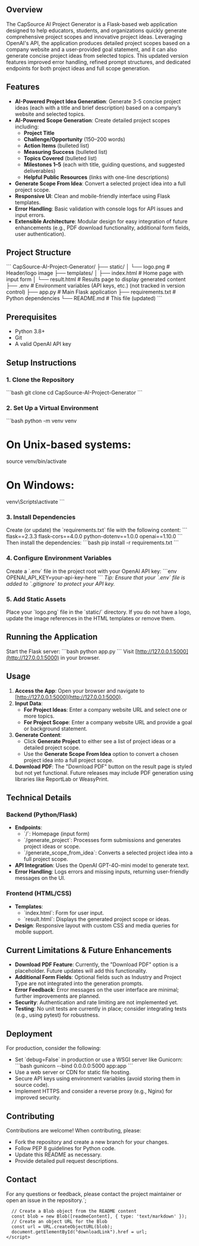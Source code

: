 ## Overview
The CapSource AI Project Generator is a Flask-based web application designed to help educators, students, and organizations quickly generate comprehensive project scopes and innovative project ideas. Leveraging OpenAI's API, the application produces detailed project scopes based on a company website and a user-provided goal statement, and it can also generate concise project ideas from selected topics. This updated version features improved error handling, refined prompt structures, and dedicated endpoints for both project ideas and full scope generation.

## Features
- **AI-Powered Project Idea Generation**: Generate 3-5 concise project ideas (each with a title and brief description) based on a company’s website and selected topics.
- **AI-Powered Scope Generation**: Create detailed project scopes including:
  - **Project Title**
  - **Challenge/Opportunity** (150–200 words)
  - **Action Items** (bulleted list)
  - **Measuring Success** (bulleted list)
  - **Topics Covered** (bulleted list)
  - **Milestones 1–5** (each with title, guiding questions, and suggested deliverables)
  - **Helpful Public Resources** (links with one-line descriptions)
- **Generate Scope From Idea**: Convert a selected project idea into a full project scope.
- **Responsive UI**: Clean and mobile-friendly interface using Flask templates.
- **Error Handling**: Basic validation with console logs for API issues and input errors.
- **Extensible Architecture**: Modular design for easy integration of future enhancements (e.g., PDF download functionality, additional form fields, user authentication).

## Project Structure
\`\`\`
CapSource-AI-Project-Generator/
├── static/
│   └── logo.png             # Header/logo image
├── templates/
│   ├── index.html           # Home page with input form
│   └── result.html          # Results page to display generated content
├── .env                     # Environment variables (API keys, etc.) (not tracked in version control)
├── app.py                   # Main Flask application
├── requirements.txt         # Python dependencies
└── README.md                # This file (updated)
\`\`\`

## Prerequisites
- Python 3.8+
- Git
- A valid OpenAI API key

## Setup Instructions

### 1. Clone the Repository
\`\`\`bash
git clone <repository-url>
cd CapSource-AI-Project-Generator
\`\`\`

### 2. Set Up a Virtual Environment
\`\`\`bash
python -m venv venv
# On Unix-based systems:
source venv/bin/activate
# On Windows:
venv\Scripts\activate
\`\`\`

### 3. Install Dependencies
Create (or update) the \`requirements.txt\` file with the following content:
\`\`\`
flask==2.3.3
flask-cors==4.0.0
python-dotenv==1.0.0
openai==1.10.0
\`\`\`
Then install the dependencies:
\`\`\`bash
pip install -r requirements.txt
\`\`\`

### 4. Configure Environment Variables
Create a \`.env\` file in the project root with your OpenAI API key:
\`\`\`env
OPENAI_API_KEY=your-api-key-here
\`\`\`
*Tip: Ensure that your \`.env\` file is added to \`.gitignore\` to protect your API key.*

### 5. Add Static Assets
Place your \`logo.png\` file in the \`static/\` directory. If you do not have a logo, update the image references in the HTML templates or remove them.

## Running the Application
Start the Flask server:
\`\`\`bash
python app.py
\`\`\`
Visit [http://127.0.0.1:5000](http://127.0.0.1:5000) in your browser.

## Usage
1. **Access the App**: Open your browser and navigate to [http://127.0.0.1:5000](http://127.0.0.1:5000).
2. **Input Data**:
   - **For Project Ideas**: Enter a company website URL and select one or more topics.
   - **For Project Scope**: Enter a company website URL and provide a goal or background statement.
3. **Generate Content**:
   - Click **Generate Project** to either see a list of project ideas or a detailed project scope.
   - Use the **Generate Scope From Idea** option to convert a chosen project idea into a full project scope.
4. **Download PDF**: The "Download PDF" button on the result page is styled but not yet functional. Future releases may include PDF generation using libraries like ReportLab or WeasyPrint.

## Technical Details

### Backend (Python/Flask)
- **Endpoints**:
  - \`/\`: Homepage (input form)
  - \`/generate_project\`: Processes form submissions and generates project ideas or scope.
  - \`/generate_scope_from_idea\`: Converts a selected project idea into a full project scope.
- **API Integration**: Uses the OpenAI GPT-4O-mini model to generate text.
- **Error Handling**: Logs errors and missing inputs, returning user-friendly messages on the UI.

### Frontend (HTML/CSS)
- **Templates**:
  - \`index.html\`: Form for user input.
  - \`result.html\`: Displays the generated project scope or ideas.
- **Design**: Responsive layout with custom CSS and media queries for mobile support.

## Current Limitations & Future Enhancements
- **Download PDF Feature**: Currently, the "Download PDF" option is a placeholder. Future updates will add this functionality.
- **Additional Form Fields**: Optional fields such as Industry and Project Type are not integrated into the generation prompts.
- **Error Feedback**: Error messages on the user interface are minimal; further improvements are planned.
- **Security**: Authentication and rate limiting are not implemented yet.
- **Testing**: No unit tests are currently in place; consider integrating tests (e.g., using pytest) for robustness.

## Deployment
For production, consider the following:
- Set \`debug=False\` in production or use a WSGI server like Gunicorn:
  \`\`\`bash
  gunicorn --bind 0.0.0.0:5000 app:app
  \`\`\`
- Use a web server or CDN for static file hosting.
- Secure API keys using environment variables (avoid storing them in source code).
- Implement HTTPS and consider a reverse proxy (e.g., Nginx) for improved security.

## Contributing
Contributions are welcome! When contributing, please:
- Fork the repository and create a new branch for your changes.
- Follow PEP 8 guidelines for Python code.
- Update this README as necessary.
- Provide detailed pull request descriptions.

## Contact
For any questions or feedback, please contact the project maintainer or open an issue in the repository.`;

      // Create a Blob object from the README content
      const blob = new Blob([readmeContent], { type: 'text/markdown' });
      // Create an object URL for the Blob
      const url = URL.createObjectURL(blob);
      document.getElementById("downloadLink").href = url;
    </script>
  </body>
</html>